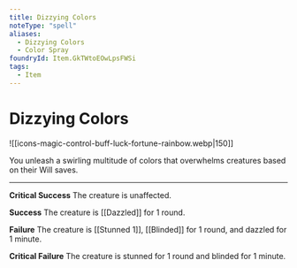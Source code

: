 ```yaml
---
title: Dizzying Colors
noteType: "spell"
aliases:
  - Dizzying Colors
  - Color Spray
foundryId: Item.GkTWtoEOwLpsFWSi
tags:
  - Item
---
```


# Dizzying Colors
![[icons-magic-control-buff-luck-fortune-rainbow.webp|150]]

You unleash a swirling multitude of colors that overwhelms creatures based on their Will saves.

* * *

**Critical Success** The creature is unaffected.

**Success** The creature is [[Dazzled]] for 1 round.

**Failure** The creature is [[Stunned 1]], [[Blinded]] for 1 round, and dazzled for 1 minute.

**Critical Failure** The creature is stunned for 1 round and blinded for 1 minute.

